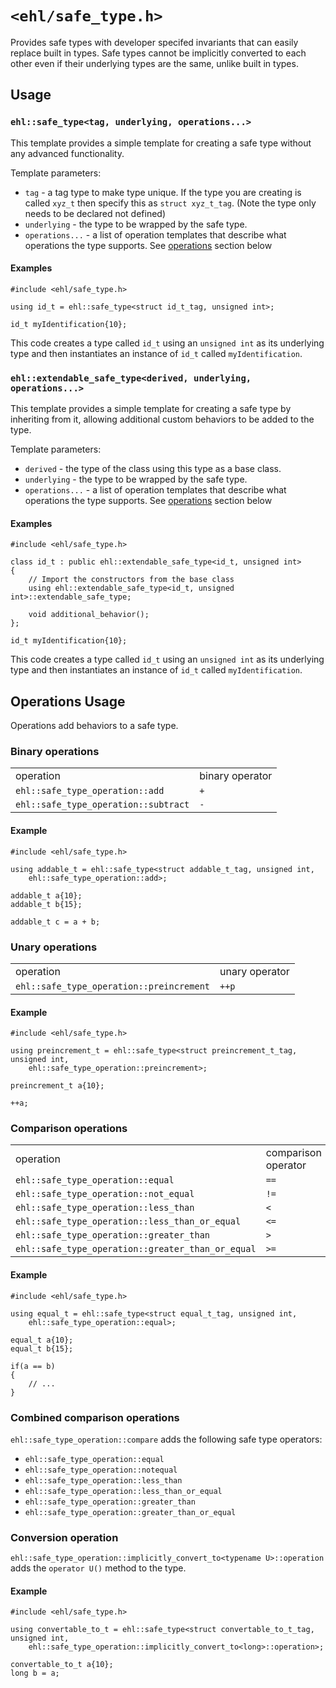 # `<ehl/safe_type.h>`

Provides safe types with developer specifed invariants that can easily replace
built in types. Safe types cannot be implicitly converted to each other even if
their underlying types are the same, unlike built in types.

## Usage

### `ehl::safe_type<tag, underlying, operations...>`

This template provides a simple template for creating a safe type without any
advanced functionality. 

Template parameters:

* `tag` - a tag type to make type unique. If the type you are creating is
  called `xyz_t` then specify this as `struct xyz_t_tag`. (Note the type only
  needs to be declared not defined) 
* `underlying` - the type to be wrapped by the safe type.
* `operations...` - a list of operation templates that describe what operations
  the type supports. See [operations](#operations) section below 

#### Examples

```
#include <ehl/safe_type.h>

using id_t = ehl::safe_type<struct id_t_tag, unsigned int>;

id_t myIdentification{10};
```

This code creates a type called `id_t` using an `unsigned int` as its
underlying type and then instantiates an instance of `id_t` called
`myIdentification`.

### `ehl::extendable_safe_type<derived, underlying, operations...>`

This template provides a simple template for creating a safe type by
inheriting from it, allowing additional custom behaviors to be added to the
type.


Template parameters:

* `derived` - the type of the class using this type as a base class. 
* `underlying` - the type to be wrapped by the safe type.
* `operations...` - a list of operation templates that describe what operations
  the type supports. See [operations](#operations) section below 

#### Examples

```
#include <ehl/safe_type.h>

class id_t : public ehl::extendable_safe_type<id_t, unsigned int>
{
    // Import the constructors from the base class
    using ehl::extendable_safe_type<id_t, unsigned int>::extendable_safe_type;
    
    void additional_behavior();
};

id_t myIdentification{10};
```

This code creates a type called `id_t` using an `unsigned int` as its
underlying type and then instantiates an instance of `id_t` called
`myIdentification`.


<a name="operations"></a>
## Operations Usage

Operations add behaviors to a safe type.

### Binary operations

<table>
<tr><td>operation</td><td>binary operator</td></tr>
<tr><td><code>ehl::safe_type_operation::add</code></td><td><code>+</code></td></tr>
<tr><td><code>ehl::safe_type_operation::subtract</code></td><td><code>-</code></td></tr>
</table>

#### Example

```
#include <ehl/safe_type.h>

using addable_t = ehl::safe_type<struct addable_t_tag, unsigned int,
    ehl::safe_type_operation::add>;

addable_t a{10};
addable_t b{15};

addable_t c = a + b;
```

### Unary operations

<table>
<tr><td>operation</td><td>unary operator</td></tr>
<tr><td><code>ehl::safe_type_operation::preincrement</code></td><td><code>++p</code></td></tr>
</table>

#### Example

```
#include <ehl/safe_type.h>

using preincrement_t = ehl::safe_type<struct preincrement_t_tag, unsigned int,
    ehl::safe_type_operation::preincrement>;

preincrement_t a{10};

++a;
```

### Comparison operations

<table>
<tr><td>operation</td><td>comparison operator</td></tr>
<tr><td><code>ehl::safe_type_operation::equal</code></td><td><code>==</code></td></tr>
<tr><td><code>ehl::safe_type_operation::not_equal</code></td><td><code>!=</code></td></tr>
<tr><td><code>ehl::safe_type_operation::less_than</code></td><td><code>&lt;</code></td></tr>
<tr><td><code>ehl::safe_type_operation::less_than_or_equal</code></td><td><code>&lt;=</code></td></tr>
<tr><td><code>ehl::safe_type_operation::greater_than</code></td><td><code>&gt;</code></td></tr>
<tr><td><code>ehl::safe_type_operation::greater_than_or_equal</code></td><td><code>&gt;=</code></td></tr>
</table>

#### Example

```
#include <ehl/safe_type.h>

using equal_t = ehl::safe_type<struct equal_t_tag, unsigned int,
    ehl::safe_type_operation::equal>;

equal_t a{10};
equal_t b{15};

if(a == b)
{
    // ...
}
```

### Combined comparison operations

`ehl::safe_type_operation::compare` adds the following safe type operators:
* `ehl::safe_type_operation::equal`
* `ehl::safe_type_operation::notequal`
* `ehl::safe_type_operation::less_than`
* `ehl::safe_type_operation::less_than_or_equal`
* `ehl::safe_type_operation::greater_than`
* `ehl::safe_type_operation::greater_than_or_equal`

### Conversion operation

`ehl::safe_type_operation::implicitly_convert_to<typename U>::operation` adds the `operator U()` method to the type.

#### Example

```
#include <ehl/safe_type.h>

using convertable_to_t = ehl::safe_type<struct convertable_to_t_tag, unsigned int,
    ehl::safe_type_operation::implicitly_convert_to<long>::operation>;

convertable_to_t a{10};
long b = a;
```
